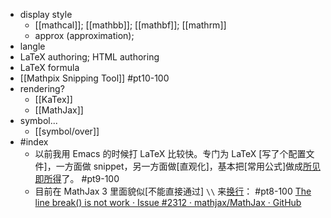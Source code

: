 - display style
    - [[mathcal]]; [[mathbb]]; [[mathbf]]; [[mathrm]]
    - approx (approximation);
- langle
- LaTeX authoring; HTML authoring
- LaTeX formula
- [[Mathpix Snipping Tool]] #pt10-100
- rendering?
    - [[KaTex]]
    - [[MathJax]]
- symbol...
    - [[symbol/over]]
- #index
    - 以前我用 Emacs 的时候打 LaTeX 比较快。专门为 LaTeX [写了个配置文件]，一方面做 snippet，另一方面做[直观化]，基本把[常用公式]做成[所见即所得](https://www.zhihu.com/question/265122140/answer/1855373350)了。 #pt9-100
    - 目前在 MathJax 3 里面貌似[不能直接通过] `\\` 来[换行](https://ld246.com/article/1619319439534)： #pt8-100
[The line break(\) is not work · Issue #2312 · mathjax/MathJax · GitHub](https://link.ld246.com/forward?goto=https%3A%2F%2Fgithub.com%2Fmathjax%2FMathJax%2Fissues%2F2312)
